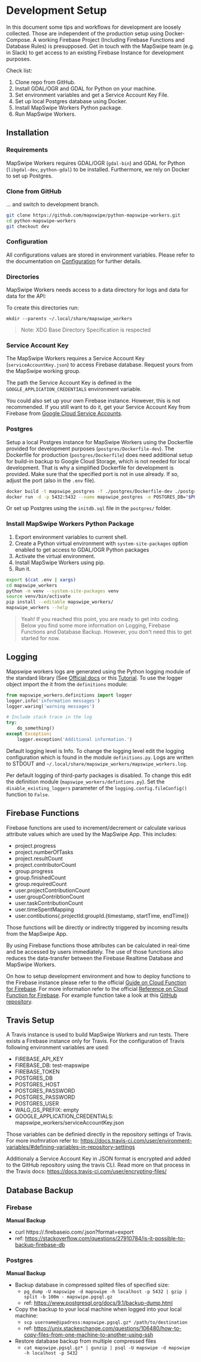 # Development Setup

In this document some tips and workflows for development are loosely collected. Those are independent of the production setup using Docker-Compose. A working Firebase Project (Including Firebase Functions and Database Rules) is presupposed. Get in touch with the MapSwipe team (e.g. in Slack) to get access to an existing Firebase Instance for development purposes.

Check list:
1. Clone repo from GitHub.
2. Install GDAL/OGR and GDAL for Python on your machine.
3. Set environment variables and get a Service Account Key File.
4. Set up local Postgres database using Docker.
5. Install MapSwipe Workers Python package.
6. Run MapSwipe Workers.


## Installation

### Requirements

MapSwipe Workers requires GDAL/OGR (`gdal-bin`) and GDAL for Python (`libgdal-dev`, `python-gdal`) to be installed. Furthermore, we rely on Docker to set up Postgres.


### Clone from GitHub

... and switch to development branch.

```bash
git clone https://github.com/mapswipe/python-mapswipe-workers.git
cd python-mapswipe-workers
git checkout dev
```


### Configuration

All configurations values are stored in environment variables. Please refer to the documentation on [Configuration](configuration.html) for further details.


### Directories

MapSwipe Workers needs access to a data directory for logs and data for data for the API:

To create this directories run:
```
mkdir --parents ~/.local/share/mapswipe_workers
```

> Note: XDG Base Directory Specification is respected


### Service Account Key

The MapSwipe Workers requires a Service Account Key (`serviceAccountKey.json`) to access Firebase database. Request yours from the MapSwipe working group.

The path the Service Account Key is defined in the `GOOGLE_APPLICATION_CREDENTIALS` environment variable.

You could also set up your own Firebase instance. However, this is not recommended. If you still want to do it, get your Service Account Key from Firebase from [Google Cloud Service Accounts](https://console.cloud.google.com/iam-admin/serviceaccounts).


### Postgres

Setup a local Postgres instance for MapSwipe Workers using the Dockerfile provided for development purposes (`postgres/Dockerfile-dev`). The Dockerfile for production (`postgres/Dockerfile`) does need additional setup for build-in backup to Google Cloud Storage, which is not needed for local development. That is why a simplified Dockerfile for development is provided.
Make sure that the specified port is not in use already. If so, adjust the port (also in the `.env` file).

```bash
docker build -t mapswipe_postgres -f ./postgres/Dockerfile-dev ./postgres
docker run -d -p 5432:5432 --name mapswipe_postgres -e POSTGRES_DB="$POSTGRES_DB" -e POSTGRES_USER="$POSTGRES_USER" -e POSTGRES_PASSWORD="$POSTGRES_PASSWORD" mapswipe_postgres
```

Or set up Postgres using the `initdb.sql` file in the `postgres/` folder.


### Install MapSwipe Workers Python Package

1. Export environment variables to current shell.
2. Create a Python virtual environment with `system-site-packages` option enabled to get access to GDAL/OGR Python packages
3. Activate the virtual environment.
5. Install MapSwipe Workers using pip.
6. Run it.

```bash
export $(cat .env | xargs)
cd mapswipe_workers
python -m venv --system-site-packages venv
source venv/bin/activate
pip install --editable mapswipe_workers/
mapswipe_workers --help
```

> Yeah! If you reached this point, you are ready to get into coding. Below you find some more information on Logging, Firebase Functions and Database Backup. However, you don't need this to get started for now.


## Logging

Mapswipe workers logs are generated using the Python logging module of the standard library (See [Official docs](https://docs.python.org/3/library/logging.html) or this [Tutorial](https://realpython.com/python-logging/#the-logging-module). To use the logger object import the it from the `definitions` module:

```python
from mapswipe_workers.definitions import logger
logger.info('information messages')
logger.waring('warning messages')

# Include stack trace in the log
try:
    do_something()
except Exception:
    logger.exception('Additional information.')
```

Default logging level is Info. To change the logging level edit the logging configuration which is found in the module `definitions.py`. Logs are written to STDOUT and `~/.local/share/mapswipe_workers/mapswipe_workers.log`.

Per default logging of third-party packages is disabled. To change this edit the definition module (`mapswipe_workers/defintions.py`). Set the `disable_existing_loggers` parameter of the `logging.config.fileConfig()` function to `False`.


## Firebase Functions

Firebase functions are used to increment/decrement or calculate various attribute values which are used by the MapSwipe App. This includes:

- project.progress
- project.numberOfTasks
- project.resultCount
- project.contributorCount
- group.progress
- group.finishedCount
- group.requiredCount
- user.projectContributionCount
- user.groupContribtionCount
- user.taskContributionCount
- user.timeSpentMapping
- user.contibutions{.projectId.groupId.{timestamp, startTime, endTime}}

Those functions will be directly or indirectly triggered by incoming results from the MapSwipe App.

By using Firebase functions those attributes can be calculated in real-time and be accessed by users immediately. The use of those functions also reduces the data-transfer between the Firebase Realtime Database and MapSwipe Workers.

On how to setup development environment and how to deploy functions to the Firebase instance please refer to the official [Guide on Cloud Function for Firebase](https://firebase.google.com/docs/functions/get-started).
For more information refer to the official [Reference on Cloud Function for Firebase](https://firebase.google.com/docs/reference/functions/). For example function take a look at this [GitHub repository](https://github.com/firebase/functions-samples).


## Travis Setup

A Travis instance is used to build MapSwipe Workers and run tests.
There exists a Firebase instance only for Travis.
For the configuration of Travis following environment variables are used:

- FIREBASE_API_KEY
- FIREBASE_DB: test-mapswipe
- FIREBASE_TOKEN
- POSTGRES_DB
- POSTGRES_HOST
- POSTGRES_PASSWORD
- POSTGRES_PASSWORD
- POSTGRES_USER
- WALG_GS_PREFIX: empty
- GOOGLE_APPLICATION_CREDENTIALS: mapswipe_workers/serviceAccountKey.json

Those variables can be definied directly in the repository settings of Travis. For more inofmration refer to: https://docs.travis-ci.com/user/environment-variables/#defining-variables-in-repository-settings

Additionaly a Service Account Key in JSON format is encrypted and added to the GitHub repository using the travis CLI. Read more on that process in the Travis docs: https://docs.travis-ci.com/user/encrypting-files/


## Database Backup

### Firebase

**Manual Backup**

- curl https://<instance>.firebaseio.com/.json?format=export
- ref: https://stackoverflow.com/questions/27910784/is-it-possible-to-backup-firebase-db


### Postgres

**Manual Backup**

- Backup database in compressed splited files of specified size:
    - `pg_dump -U mapswipe -d mapswipe -h localhost -p 5432 | gzip | split -b 100m - mapswipe.pgsql.gz`
    - ref: https://www.postgresql.org/docs/9.1/backup-dump.html
- Copy the backup to your local machine when logged into your local machine:
    - `scp username@ipadress:mapswipe.pgsql.gz* /path/to/destination`
    - ref: https://unix.stackexchange.com/questions/106480/how-to-copy-files-from-one-machine-to-another-using-ssh
- Restore database backup from multiple compressed files
    - `cat mapswipe.pgsql.gz* | gunzip | psql -U mapswipe -d mapswipe -h localhost -p 5432`
